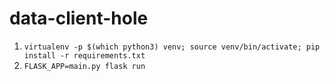 # data-client-hole
1. `virtualenv -p $(which python3) venv; source venv/bin/activate; pip install -r requirements.txt`
2. `FLASK_APP=main.py flask run`
